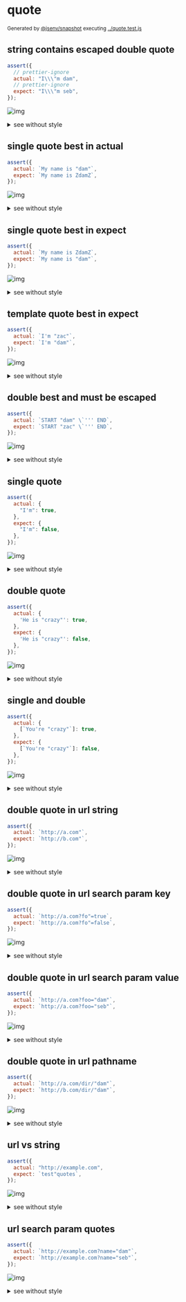 # quote

<sub>
  Generated by <a href="https://github.com/jsenv/core/tree/main/packages/independent/snapshot">@jsenv/snapshot</a> executing <a href="../quote.test.js">../quote.test.js</a>
</sub>

## string contains escaped double quote

```js
assert({
  // prettier-ignore
  actual: "I\\\"m dam",
  // prettier-ignore
  expect: "I\\\"m seb",
});
```

![img](quote/string_contains_escaped_double_quote/throw.svg)

<details>
  <summary>see without style</summary>

```console
AssertionError: actual and expect are different

actual: "I\\\"m dam"
expect: "I\\\"m seb"
```

</details>


## single quote best in actual

```js
assert({
  actual: `My name is "dam"`,
  expect: `My name is ZdamZ`,
});
```

![img](quote/single_quote_best_in_actual/throw.svg)

<details>
  <summary>see without style</summary>

```console
AssertionError: actual and expect are different

actual: 'My name is "dam"'
expect: '"My name is ZdamZ"'
```

</details>


## single quote best in expect

```js
assert({
  actual: `My name is ZdamZ`,
  expect: `My name is "dam"`,
});
```

![img](quote/single_quote_best_in_expect/throw.svg)

<details>
  <summary>see without style</summary>

```console
AssertionError: actual and expect are different

actual: '"My name is ZdamZ"'
expect: 'My name is "dam"'
```

</details>


## template quote best in expect

```js
assert({
  actual: `I'm "zac"`,
  expect: `I'm "dam"`,
});
```

![img](quote/template_quote_best_in_expect/throw.svg)

<details>
  <summary>see without style</summary>

```console
AssertionError: actual and expect are different

actual: `I'm "zac"`
expect: `I'm "dam"`
```

</details>


## double best and must be escaped

```js
assert({
  actual: `START "dam" \`''' END`,
  expect: `START "zac" \`''' END`,
});
```

![img](quote/double_best_and_must_be_escaped/throw.svg)

<details>
  <summary>see without style</summary>

```console
AssertionError: actual and expect are different

actual: "START \"dam\" `''' END"
expect: "START \"zac\" `''' END"
```

</details>


## single quote

```js
assert({
  actual: {
    "I'm": true,
  },
  expect: {
    "I'm": false,
  },
});
```

![img](quote/single_quote/throw.svg)

<details>
  <summary>see without style</summary>

```console
AssertionError: actual and expect are different

actual: {
  "I'm": true,
}
expect: {
  "I'm": false,
}
```

</details>


## double quote

```js
assert({
  actual: {
    'He is "crazy"': true,
  },
  expect: {
    'He is "crazy"': false,
  },
});
```

![img](quote/double_quote/throw.svg)

<details>
  <summary>see without style</summary>

```console
AssertionError: actual and expect are different

actual: {
  'He is "crazy"': true,
}
expect: {
  'He is "crazy"': false,
}
```

</details>


## single and double

```js
assert({
  actual: {
    [`You're "crazy"`]: true,
  },
  expect: {
    [`You're "crazy"`]: false,
  },
});
```

![img](quote/single_and_double/throw.svg)

<details>
  <summary>see without style</summary>

```console
AssertionError: actual and expect are different

actual: {
  'You\'re "crazy"': true,
}
expect: {
  'You\'re "crazy"': false,
}
```

</details>


## double quote in url string

```js
assert({
  actual: `http://a.com"`,
  expect: `http://b.com"`,
});
```

![img](quote/double_quote_in_url_string/throw.svg)

<details>
  <summary>see without style</summary>

```console
AssertionError: actual and expect are different

actual: 'http://a.com"/'
expect: 'http://b.com"/'
```

</details>


## double quote in url search param key

```js
assert({
  actual: `http://a.com?fo"=true`,
  expect: `http://a.com?fo"=false`,
});
```

![img](quote/double_quote_in_url_search_param_key/throw.svg)

<details>
  <summary>see without style</summary>

```console
AssertionError: actual and expect are different

actual: 'http://a.com/?fo%22=true'
expect: 'http://a.com/?fo%22=false'
```

</details>


## double quote in url search param value

```js
assert({
  actual: `http://a.com?foo="dam"`,
  expect: `http://a.com?foo="seb"`,
});
```

![img](quote/double_quote_in_url_search_param_value/throw.svg)

<details>
  <summary>see without style</summary>

```console
AssertionError: actual and expect are different

actual: 'http://a.com/?foo=%22dam"'
expect: 'http://a.com/?foo=%22seb"'
```

</details>


## double quote in url pathname

```js
assert({
  actual: `http://a.com/dir/"dam"`,
  expect: `http://b.com/dir/"dam"`,
});
```

![img](quote/double_quote_in_url_pathname/throw.svg)

<details>
  <summary>see without style</summary>

```console
AssertionError: actual and expect are different

actual: 'http://a.com/dir/%22dam"'
expect: 'http://b.com/dir/%22dam"'
```

</details>


## url vs string

```js
assert({
  actual: "http://example.com",
  expect: `test"quotes`,
});
```

![img](quote/url_vs_string/throw.svg)

<details>
  <summary>see without style</summary>

```console
AssertionError: actual and expect are different

actual: "http://example.com/"
expect: 'test"quotes'
```

</details>


## url search param quotes

```js
assert({
  actual: `http://example.com?name="dam"`,
  expect: `http://example.com?name="seb"`,
});
```

![img](quote/url_search_param_quotes/throw.svg)

<details>
  <summary>see without style</summary>

```console
AssertionError: actual and expect are different

actual: 'http://example.com/?name=%22dam"'
expect: 'http://example.com/?name=%22seb"'
```

</details>
